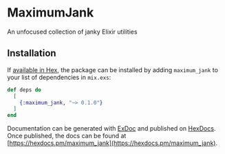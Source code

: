 # MaximumJank

An unfocused collection of janky Elixir utilities

## Installation

If [available in Hex](https://hex.pm/docs/publish), the package can be installed
by adding `maximum_jank` to your list of dependencies in `mix.exs`:

```elixir
def deps do
  [
    {:maximum_jank, "~> 0.1.0"}
  ]
end
```

Documentation can be generated with [ExDoc](https://github.com/elixir-lang/ex_doc)
and published on [HexDocs](https://hexdocs.pm). Once published, the docs can
be found at [https://hexdocs.pm/maximum_jank](https://hexdocs.pm/maximum_jank).
